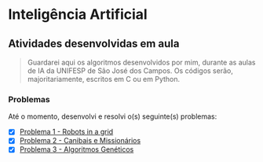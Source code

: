 # Inteligência Artificial
## Atividades desenvolvidas em aula


> Guardarei aqui os algoritmos desenvolvidos por mim, durante as aulas de IA da UNIFESP de São José dos Campos. Os códigos serão, majoritariamente, escritos em C ou em Python.

### Problemas

Até o momento, desenvolvi e resolvi o(s) seguinte(s) problemas:

- [x] [Problema 1 - Robots in a grid](src/Ex1%20-%20Robots%20in%20a%20Grid/)
- [x] [Problema 2 - Canibais e Missionários](src/Ex2%20-%20Canibais%20e%20Mission%C3%A1rios/)
- [x] [Problema 3 - Algoritmos Genéticos](src/Ex3%20-%20Algoritmo%20Gen%C3%A9tico/)
